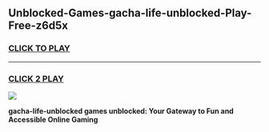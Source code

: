
## Unblocked-Games-gacha-life-unblocked-Play-Free-z6d5x
<h3>
<a href="https://premium76.site?title=gacha-life-unblocked&ref=20M">CLICK TO PLAY</a></h3>
<hr>

<h3>
<a href="https://premium76.site?title=gacha-life-unblocked&ref=20M">CLICK 2 PLAY</a>
  
</h3>

<a href="https://premium76.site?title=gacha-life-unblocked&ref=19M"><img src="https://clearcache.store/games.png"></a>


**gacha-life-unblocked games unblocked: Your Gateway to Fun and Accessible Online Gaming**
